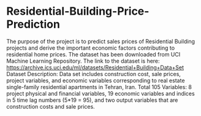# Residential-Building-Price-Prediction
The purpose of the project is to predict sales prices of Residential Building projects and derive the important economic factors contributing to residential home prices.
The dataset has been downloaded from UCI Machine Learning Repository. The link to the dataset is here: https://archive.ics.uci.edu/ml/datasets/Residential+Building+Data+Set 
Dataset Description: Data set includes construction cost, sale prices, project variables, and economic variables corresponding to real estate single-family residential apartments in Tehran, Iran. Total 105 Variables: 8 project physical and financial variables, 19 economic variables and indices in 5 time lag numbers (5*19 = 95), and two output variables that are construction costs and sale prices.

